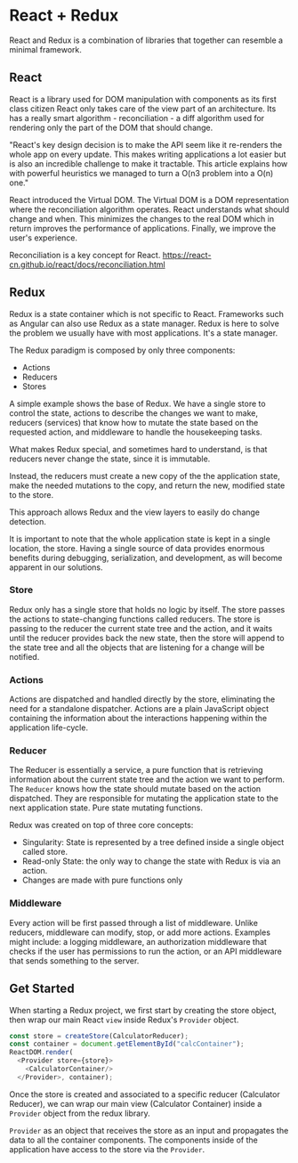 # React + Redux

React and Redux is a combination of libraries that together can resemble a minimal
framework.

## React

React is a library used for DOM manipulation with components as its first class citizen
React only takes care of the view part of an architecture. Its has a really smart algorithm - reconciliation - a diff algorithm used for rendering only the part of the DOM that should change.

"React's key design decision is to make the API seem like it re-renders the whole app on every update. This makes writing applications a lot easier but is also an incredible challenge to make it tractable. This article explains how with powerful heuristics we managed to turn a O(n3 problem into a O(n) one."

React introduced the Virtual DOM. The Virtual DOM is a DOM representation where the reconciliation algorithm operates. React understands what should change and when. This minimizes the changes to the real DOM which in return improves the performance of applications. Finally, we improve the user's experience.

Reconciliation is a key concept for React.
https://react-cn.github.io/react/docs/reconciliation.html

## Redux

Redux is a state container which is not specific to React. Frameworks such as Angular can also use Redux as a state manager. Redux is here to solve the problem we usually have with most applications. It's a state manager.

The Redux paradigm is composed by only three components:
- Actions
- Reducers
- Stores

A simple example shows the base of Redux. We have a single store to control the state, actions to describe the changes we want to make, reducers (services) that know how to mutate the state based on the requested action, and middleware to handle the housekeeping tasks.

What makes Redux special, and sometimes hard to understand, is that reducers never change the
state, since it is immutable.

Instead, the reducers must create a new copy of the the application state, make the needed mutations to the copy, and return the new, modified state to the store.

This approach allows Redux and the view layers to easily do change detection.

It is important to note that the whole application state is kept in a single location, the store. Having a single source of data provides enormous benefits during debugging, serialization, and development, as will become apparent in our solutions.

### Store

Redux only has a single store that holds no logic by itself. The store passes the actions to state-changing functions called reducers. The store is passing to the reducer the current state tree and the action, and it waits until the reducer provides back the new state, then the store will append to the state tree and all the objects that are listening for a change will be notified.

### Actions

Actions are dispatched and handled directly by the store, eliminating the need for a standalone dispatcher. Actions are a plain JavaScript object containing the information about the interactions happening within the application life-cycle.

### Reducer

The Reducer is essentially a service, a pure function that is retrieving information about the current state tree and the action we want to perform. The `Reducer` knows how the state should mutate based on the action dispatched. They are responsible for mutating the application state to the next application state. Pure state mutating functions.

Redux was created on top of three core concepts:

- Singularity: State is represented by a tree defined inside a single object called store.
- Read-only State: the only way to change the state with Redux is via an action.
- Changes are made with pure functions only

### Middleware

Every action will be first passed through a list of middleware. Unlike reducers, middleware can modify, stop, or add more actions. Examples might include: a logging middleware, an authorization middleware that checks if the user has permissions to run the action, or an API middleware that sends something to the server.

## Get Started

When starting a Redux project, we first start by creating the store object, then wrap our main React `view` inside Redux's `Provider` object.

```js
const store = createStore(CalculatorReducer);
const container = document.getElementById("calcContainer");
ReactDOM.render(
  <Provider store={store}>
    <CalculatorContainer/>
  </Provider>, container);
```

Once the store is created and associated to a specific reducer (Calculator Reducer), we can wrap our main view (Calculator Container) inside a `Provider` object from the redux library.

`Provider` as an object that receives the store as an input and propagates the data to all the container components. The components inside of the application have access to the store via the `Provider`.
